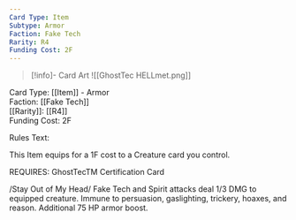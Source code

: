 ```yaml
---
Card Type: Item
Subtype: Armor
Faction: Fake Tech
Rarity: R4
Funding Cost: 2F
---
```

> [!info]- Card Art
> ![[GhostTec HELLmet.png]]

Card Type: [[Item]] - Armor  
Faction: [[Fake Tech]]  
[[Rarity]]: [[R4]]  
Funding Cost: 2F  

Rules Text:  

This Item equips for a 1F cost to a Creature card you control.  

REQUIRES: GhostTecTM Certification Card  

/Stay Out of My Head/ Fake Tech and Spirit attacks deal 1/3 DMG to equipped creature. 
Immune to persuasion, gaslighting, trickery, hoaxes, and reason. 
Additional 75 HP armor boost.  
